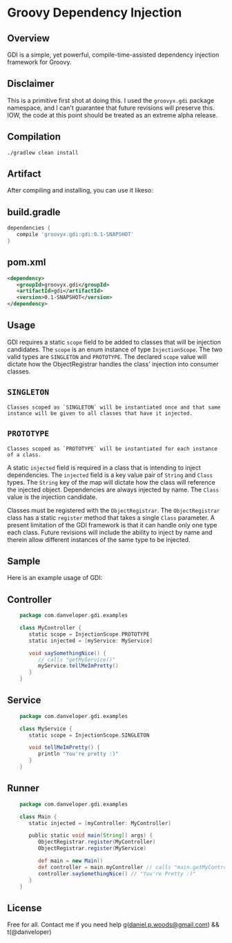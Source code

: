 Groovy Dependency Injection
===

Overview
---
GDI is a simple, yet powerful, compile-time-assisted dependency injection framework for Groovy.

Disclaimer
---
This is a primitive first shot at doing this. I used the `groovyx.gdi` package namespace, and I can't guarantee that future revisions will preserve this. IOW, the code at this point should be treated as an extreme alpha release.

Compilation
---
`./gradlew clean install`

Artifact
---
After compiling and installing, you can use it likeso:

  ## build.gradle
```groovy
dependencies {
   compile 'groovyx.gdi:gdi:0.1-SNAPSHOT'
}
```

  ## pom.xml
```XML
<dependency>
   <groupId>groovyx.gdi</groupId>
   <artifactId>gdi</artifactId>
   <version>0.1-SNAPSHOT</version>
</dependency>
```

Usage
---
GDI requires a static `scope` field to be added to classes that will be injection candidates. The `scope` is an enum instance of type `InjectionScope`. The two valid types are `SINGLETON` and `PROTOTYPE`. The declared `scope` value will dictate how the ObjectRegistrar handles the class' injection into consumer classes.

## `SINGLETON`
    Classes scoped as `SINGLETON` will be instantiated once and that same instance will be given to all classes that have it injected.

## `PROTOTYPE`
    Classes scoped as `PROTOTYPE` will be instantiated for each instance of a class.

A static `injected` field is required in a class that is intending to inject dependencies. The `injected` field is a key value pair of `String` and `Class` types. The `String` key of the map will dictate how the class will reference the injected object. Dependencies are always injected by name. The `Class` value is the injection candidate.

Classes must be registered with the `ObjectRegistrar`. The `ObjectRegistrar` class has a static `register` method that takes a single `Class` parameter. A present limitation of the GDI framework is that it can handle only one type each class. Future revisions will include the ability to inject by name and therein allow different instances of the same type to be injected.

Sample
---
Here is an example usage of GDI:

  ## Controller
```groovy
    package com.danveloper.gdi.examples

    class MyController {
       static scope = InjectionScope.PROTOTYPE
       static injected = [myService: MyService]

       void saySomethingNice() {
          // calls "getMyService()"
          myService.tellMeImPretty()
       }
    }
```
  ## Service
```groovy
    package com.danveloper.gdi.examples

    class MyService {
       static scope = InjectionScope.SINGLETON

       void tellMeImPretty() {
          println "You're pretty :)"
       }
    }
```
  ## Runner
```groovy
    package com.danveloper.gdi.examples

    class Main {
       static injected = [myController: MyController]

       public static void main(String[] args) {
          ObjectRegistrar.register(MyController)
          ObjectRegistrar.register(MyService)

          def main = new Main()
          def controller = main.myController // calls "main.getMyController()"
          controller.saySomethingNice() // "You're Pretty :)"
       }
    }

```

License
---
Free for all. Contact me if you need help g(daniel.p.woods@gmail.com) && t(@danveloper)
